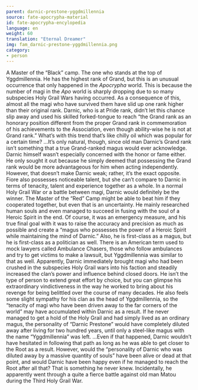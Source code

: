 ```yaml
---
parent: darnic-prestone-yggdmillennia
source: fate-apocrypha-material
id: fate-apocrypha-encylopedia
language: en
weight: 60
translation: "Eternal Dreamer"
img: fam_darnic-prestone-yggdmillennia.png
category:
- person
---
```


A Master of the “Black” camp. The one who stands at the top of Yggdmillennia. He has the highest rank of Grand, but this is an unusual occurrence that only happened in the *Apocrypha* world. This is because the number of magi in the *Apo* world is sharply dropping due to so many subspecies Holy Grail Wars having occurred. As a consequence of this, almost all the magi who have survived them have slid up one rank higher than their original rank. Darnic, who is at Pride rank, didn’t let this chance slip away and used his skilled forked-tongue to reach “the Grand rank as an honorary position different from the proper Grand rank in commemoration of his achievements to the Association, even though ability-wise he is not at Grand rank.” What’s with this trend that’s like chilly oil which was popular for a certain time? …It’s only natural, though, since old man Darnic’s Grand rank isn’t something that a true Grand-ranked magus would ever acknowledge.
Darnic himself wasn’t especially concerned with the honor or fame either. He only sought it out because he simply deemed that possessing the Grand rank would be more advantageous for him when acting independently.
However, that doesn’t make Darnic weak; rather, it’s the exact opposite. Fiore also possesses noticeable talent, but she can’t compare to Darnic in terms of tenacity, talent and experience together as a whole. In a normal Holy Grail War or a battle between magi, Darnic would definitely be the winner. The Master of the “Red” Camp might be able to beat him if they cooperated together, but even that is an uncertainty.
He mainly researched human souls and even managed to succeed in fusing with the soul of a Heroic Spirit in the end. Of course, it was an emergency measure, and his true final goal with it was to raise the accuracy and precision as much as possible and create a “magus who possesses the power of a Heroic Spirit while maintaining the mind of Darnic.”
Also, he is first-class as a magus, but he is first-class as a politician as well. There is an American term used to mock lawyers called Ambulance Chasers, those who follow ambulances and try to get victims to make a lawsuit, but Yggdmillennia was similar to that as well. Apparently, Darnic immediately brought magi who had been crushed in the subspecies Holy Grail wars into his faction and steadily increased the clan’s power and influence behind closed doors.
He isn’t the type of person to extend great effort by choice, but you can glimpse his extraordinary vindictiveness in the way he worked to bring about his revenge for being belittled over the course of many decades. He also feels some slight sympathy for his clan as the head of Yggdmillennia, so the “tenacity of magi who have been driven away to the far corners of the world” may have accumulated within Darnic as a result.
If he never managed to get a hold of the Holy Grail and had simply lived as an ordinary magus, the personality of “Darnic Prestone” would have completely diluted away after living for two hundred years, until only a steel-like magus with the name “Yggdmillennia” was left.
…Even if that happened, Darnic wouldn’t have hesitated in following that path as long as he was able to get closer to the Root as a result. However, would the “personality of Darnic who was diluted away by a massive quantity of souls” have been alive or dead at that point, and would Darnic have been happy even if he managed to reach the Root after all that? That is something he never knew.
Incidentally, he apparently went through a quite a fierce battle against old man Matou during the Third Holy Grail War.
